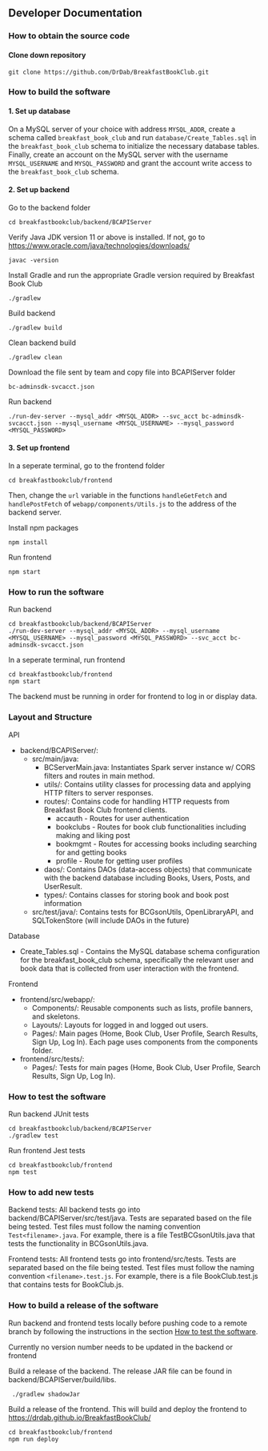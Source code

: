 ## Developer Documentation

### How to obtain the source code

#### Clone down repository
```
git clone https://github.com/DrDab/BreakfastBookClub.git
```

### How to build the software

#### 1. Set up database

On a MySQL server of your choice with address `MYSQL_ADDR`, create a schema called `breakfast_book_club` and run `database/Create_Tables.sql` in the `breakfast_book_club` schema to initialize the necessary database tables. Finally, create an account on the MySQL server with the username `MYSQL_USERNAME` and `MYSQL_PASSWORD` and grant the account write access to the `breakfast_book_club` schema. 

#### 2. Set up backend

Go to the backend folder
```
cd breakfastbookclub/backend/BCAPIServer
```

Verify Java JDK version 11 or above is installed. If not, go to https://www.oracle.com/java/technologies/downloads/

```
javac -version
```

Install Gradle and run the appropriate Gradle version required by Breakfast Book Club
```
./gradlew
```

Build backend
```
./gradlew build
```

Clean backend build
```
./gradlew clean
```

Download the file sent by team and copy file into BCAPIServer folder
```
bc-adminsdk-svcacct.json
```

Run backend
```
./run-dev-server --mysql_addr <MYSQL_ADDR> --svc_acct bc-adminsdk-svcacct.json --mysql_username <MYSQL_USERNAME> --mysql_password <MYSQL_PASSWORD>
```

#### 3. Set up frontend

In a seperate terminal, go to the frontend folder
```
cd breakfastbookclub/frontend
```
Then, change the `url` variable in the functions `handleGetFetch` and `handlePostFetch` of `webapp/components/Utils.js` to the address of the backend server.

Install npm packages
```
npm install 
```
Run frontend
```
npm start
```


### How to run the software

Run backend
```
cd breakfastbookclub/backend/BCAPIServer
./run-dev-server --mysql_addr <MYSQL_ADDR> --mysql_username <MYSQL_USERNAME> --mysql_password <MYSQL_PASSWORD> --svc_acct bc-adminsdk-svcacct.json 
```

In a seperate terminal, run frontend
```
cd breakfastbookclub/frontend
npm start
```

The backend must be running in order for frontend to log in or display data.

### Layout and Structure
API
- backend/BCAPIServer/: 
    - src/main/java:
        - BCServerMain.java: Instantiates Spark server instance w/ CORS filters and routes in main method.
        - utils/: Contains utility classes for processing data and applying HTTP filters to server responses.
        - routes/: Contains code for handling HTTP requests from Breakfast Book Club frontend clients.
            - accauth - Routes for user authentication
            - bookclubs - Routes for book club functionalities including making and liking post
            - bookmgmt - Routes for accessing books including searching for and getting books
            - profile - Route for getting user profiles 
        - daos/: Contains DAOs (data-access objects) that communicate with the backend database including Books, Users, Posts, and UserResult.
        - types/: Contains classes for storing book and book post information
    - src/test/java/: Contains tests for BCGsonUtils, OpenLibraryAPI, and SQLTokenStore (will include DAOs in the future)


Database

- Create_Tables.sql - Contains the MySQL database schema configuration for the breakfast_book_club schema, specifically the relevant user and book data that is collected from user interaction with the frontend.


Frontend
- frontend/src/webapp/:
    - Components/: Reusable components such as lists, profile banners, and skeletons.
    - Layouts/: Layouts for logged in and logged out users.
    - Pages/: Main pages (Home, Book Club, User Profile, Search Results, Sign Up, Log In). Each page uses components from the components folder.
- frontend/src/tests/:
    - Pages/: Tests for main pages (Home, Book Club, User Profile, Search Results, Sign Up, Log In).


### How to test the software

Run backend JUnit tests
```
cd breakfastbookclub/backend/BCAPIServer
./gradlew test
```

Run frontend Jest tests
```
cd breakfastbookclub/frontend
npm test
```

### How to add new tests

Backend tests:
All backend tests go into backend/BCAPIServer/src/test/java.
Tests are separated based on the file being tested. Test files must follow the naming convention `Test<filename>.java`. For example, there is a file TestBCGsonUtils.java that tests the functionality in BCGsonUtils.java.

Frontend tests:
All frontend tests go into frontend/src/tests.
Tests are separated based on the file being tested. Test files must follow the naming convention `<filename>.test.js`. For example, there is a file BookClub.test.js that contains tests for BookClub.js.


### How to build a release of the software

Run backend and frontend tests locally before pushing code to a remote branch by following the instructions in the section [How to test the software](#How-to-test-the-software).

Currently no version number needs to be updated in the backend or frontend

Build a release of the backend. The release JAR file can be found in backend/BCAPIServer/build/libs.
```
 ./gradlew shadowJar
```

Build a release of the frontend. This will build and deploy the frontend to https://drdab.github.io/BreakfastBookClub/

```
cd breakfastbookclub/frontend
npm run deploy
```